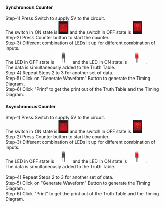 
#### Synchronous Counter

Step-1) Press Switch to supply 5V to the circuit.<br/>
        The switch in ON state is <img src="images/switchoff1.png" width="30" height="40"> and the switch in OFF state is <img src="images/switchon1.png" width="30" height="40"><br/>
Step-2) Press Counter button to start the counter.<br/>
Step-3) Different combination of LEDs lit up for different combination of inputs.<br/>
        The LED in OFF state is <img src="images/off1.png" width="50" height="40"> and the LED in ON state is <img src="images/on1.png" width="50" height="40"> .<br/>
        The data is simultaneously added to the Truth Table.<br/>
Step-4) Repeat Steps 2 to 3 for another set of data.<br/>
Step-5) Click on "Generate Waveform" Button to generate the Timing Diagram .<br/> 
Step-6) Click "Print" to get the print out of the Truth Table and the Timing Diagram.<br/>  


#### Asynchronous Counter

Step-1) Press Switch to supply 5V to the circuit.<br/>
        The switch in ON state is <img src="images/switchoff1.png" width="30" height="40"> and the switch in OFF state is <img src="images/switchon1.png" width="30" height="40"><br/>
Step-2) Press Counter button to start the counter.<br/>
Step-3) Different combination of LEDs lit up for different combination of inputs.<br/>
        The LED in OFF state is <img src="images/off1.png" width="50" height="40"> and the LED in ON state is <img src="images/on1.png" width="50" height="40"> .<br/>
        The data is simultaneously added to the Truth Table.<br/>                 
Step-4) Repeat Steps 2 to 3 for another set of data.<br/>
Step-5) Click on "Generate Waveform" Button to generate the Timing Diagram .<br/> 
Step-6) Click "Print" to get the print out of the Truth Table and the Timing Diagram.<br/>  </a>